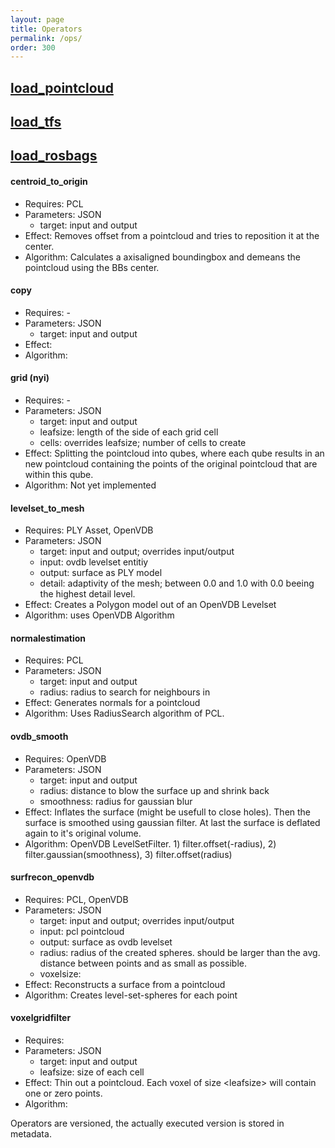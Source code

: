 ```yaml
---
layout: page
title: Operators
permalink: /ops/
order: 300
---
```


## [load_pointcloud](../operator/load_pointcloud)

## [load_tfs](../operator/load_tfs)

## [load_rosbags](../operator/load_rosbags)

#### centroid_to_origin
- Requires: PCL
- Parameters: JSON
    - target: input and output
- Effect: Removes offset from a pointcloud and tries to reposition it at the center.
- Algorithm: Calculates a axisaligned boundingbox and demeans the pointcloud using the BBs center.

#### copy

- Requires: -
- Parameters: JSON
    - target: input and output
- Effect:
- Algorithm:

#### grid (nyi)

- Requires: -
- Parameters: JSON
    - target: input and output
    - leafsize: length of the side of each grid cell
    - cells: overrides leafsize; number of cells to create
- Effect: Splitting the pointcloud into qubes, where each qube results in an new pointcloud containing the points of the original pointcloud that are within this qube.
- Algorithm: Not yet implemented

#### levelset_to_mesh

- Requires: PLY Asset, OpenVDB
- Parameters: JSON
    - target: input and output; overrides input/output
    - input: ovdb levelset entitiy
    - output: surface as PLY model
    - detail: adaptivity of the mesh; between 0.0 and 1.0 with 0.0 beeing the highest detail level.
- Effect: Creates a Polygon model out of an OpenVDB Levelset
- Algorithm: uses OpenVDB Algorithm

#### normalestimation

- Requires: PCL
- Parameters: JSON
    - target: input and output
    - radius: radius to search for neighbours in
- Effect: Generates normals for a pointcloud
- Algorithm: Uses RadiusSearch algorithm of PCL.

#### ovdb_smooth

- Requires: OpenVDB
- Parameters: JSON
    - target: input and output
    - radius: distance to blow the surface up and shrink back
    - smoothness: radius for gaussian blur
- Effect: Inflates the surface (might be usefull to close holes). Then the surface is smoothed using gaussian filter. At last the surface is deflated again to it's original volume.
- Algorithm: OpenVDB LevelSetFilter. 1) filter.offset(-radius), 2) filter.gaussian(smoothness), 3) filter.offset(radius)

#### surfrecon_openvdb

- Requires: PCL, OpenVDB
- Parameters: JSON
    - target: input and output; overrides input/output
    - input: pcl pointcloud
    - output: surface as ovdb levelset
    - radius: radius of the created spheres. should be larger than the avg. distance between points and as small as possible.
    - voxelsize:
- Effect: Reconstructs a surface from a pointcloud
- Algorithm: Creates level-set-spheres for each point

#### voxelgridfilter

- Requires:
- Parameters: JSON
    - target: input and output
    - leafsize: size of each cell
- Effect:  Thin out a pointcloud. Each voxel of size <leafsize\> will contain one or zero points.
- Algorithm:

Operators are versioned, the actually executed version is stored in metadata.
